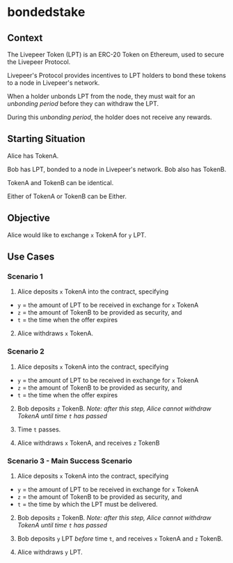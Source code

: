 # bondedstake

## Context

The Livepeer Token (LPT) is an ERC-20 Token on Ethereum, used to secure the Livepeer Protocol.

Livepeer's Protocol provides incentives to LPT holders to bond these tokens to a node in Livepeer's network.

When a holder unbonds LPT from the node, they must wait for an _unbonding period_ before they can withdraw the LPT.

During this _unbonding period_, the holder does not receive any rewards.

## Starting Situation

Alice has TokenA.

Bob has LPT, bonded to a node in Livepeer's network. Bob also has TokenB.

TokenA and TokenB can be identical.

Either of TokenA or TokenB can be Either.

## Objective

Alice would like to exchange `x` TokenA for `y` LPT.

## Use Cases

### Scenario 1

1. Alice deposits `x` TokenA into the contract, specifying

* `y` = the amount of LPT to be received in exchange for `x` TokenA
* `z` = the amount of TokenB to be provided as security, and
* `t` = the time when the offer expires

2. Alice withdraws `x` TokenA.

### Scenario 2

1. Alice deposits `x` TokenA into the contract, specifying

* `y` = the amount of LPT to be received in exchange for `x` TokenA
* `z` = the amount of TokenB to be provided as security, and
* `t` = the time when the offer expires

2. Bob deposits `z` TokenB.
_Note: after this step, Alice cannot withdraw TokenA until time `t` has passed_

3. Time `t` passes.

4. Alice withdraws `x` TokenA, and receives `z` TokenB

### Scenario 3 - Main Success Scenario

1. Alice deposits `x` TokenA into the contract, specifying

* `y` = the amount of LPT to be received in exchange for `x` TokenA
* `z` = the amount of TokenB to be provided as security, and
* `t` = the time by which the LPT must be delivered.

2. Bob deposits `z` TokenB.
_Note: after this step, Alice cannot withdraw TokenA until time `t` has passed_

3. Bob deposits `y` LPT _before_ time `t`, and receives `x` TokenA and `z` TokenB.

4. Alice withdraws `y` LPT.
